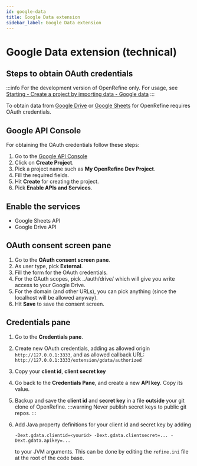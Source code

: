 ```yaml
---
id: google-data
title: Google Data extension
sidebar_label: Google Data extension
---
```


# Google Data extension (technical)

## Steps to obtain OAuth credentials

:::info
For the development version of OpenRefine only.  For usage, see [Starting - Create a project by importing data - Google data](manual/starting.md#google-data)
:::

To obtain data from [Google Drive](https://www.google.com/drive/) or [Google Sheets](https://www.google.com/sheets/about/) for OpenRefine requires OAuth credentials.

## Google API Console 
For obtaining the OAuth credentials follow these steps:

1. Go to the [Google API Console](https://console.developers.google.com/)
2. Click on **Create Project**.
3. Pick a project name such as **My OpenRefine Dev Project**.
4. Fill the required fields.
5. Hit **Create** for creating the project. 
6. Pick **Enable APIs and Services**.

## Enable the services
* Google Sheets API
* Google Drive API

## OAuth consent screen pane
1. Go to the **OAuth consent screen pane**.
2. As user type, pick **External**. 
3. Fill the form for the OAuth credentials. 
4. For the OAuth scopes, pick ../auth/drive/ which will give you write access to your Google Drive.
5. For the domain (and other URLs), you can pick anything (since the localhost will be allowed anyway). 
6. Hit **Save** to save the consent screen.

## Credentials pane
1. Go to the **Credentials pane**.
2. Create new OAuth credentials, adding as allowed origin `http://127.0.0.1:3333`, and as allowed callback URL: `http://127.0.0.1:3333/extension/gdata/authorized`
3. Copy your **client id**, **client secret key**
4. Go back to the **Credentials Pane**, and create a new **API key**. Copy its value.
5. Backup and save the **client id** and **secret key** in a file __outside__ your git clone of OpenRefine.
    :::warning
    Never publish secret keys to public git repos.
    ::: 

6. Add Java property definitions for your client id and secret key by adding

    ```
    -Dext.gdata.clientid=<yourid> -Dext.gdata.clientsecret=... -Dext.gdata.apikey=...
    ```
    
    to your JVM arguments. This can be done by editing the `refine.ini` file at the root of the code base.